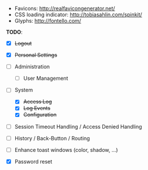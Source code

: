 * Favicons: http://realfavicongenerator.net/
* CSS loading indicator: http://tobiasahlin.com/spinkit/
* Glyphs: http://fontello.com/  


__TODO__:

- [x] ~~Logout~~
- [x] ~~Personal Settings~~
- [ ] Administration
  - [ ] User Management 
- [ ] System
  - [x] ~~Access Log~~
  - [x] ~~Log Events~~
  - [x] ~~Configuration~~
  
- [ ] Session Timeout Handling / Access Denied Handling  
- [ ] History / Back-Button / Routing
- [ ] Enhance toast windows (color, shadow, ...)
- [x] Password reset
   

